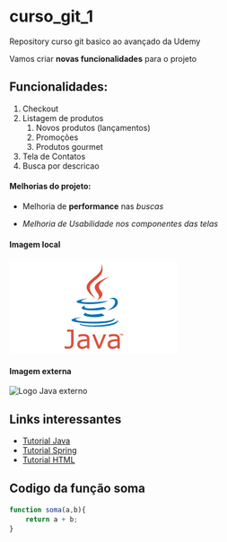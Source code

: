 # curso_git_1
Repository curso git basico ao avançado da Udemy

Vamos criar **novas funcionalidades** para o projeto

## Funcionalidades:

1. Checkout
2. Listagem de produtos
    1. Novos produtos (lançamentos)
    2. Promoções
    3. Produtos gourmet
4. Tela de Contatos
5. Busca por descricao

#### Melhorias do projeto:
- Melhoria de __performance__ nas *buscas*
* _Melhoria de Usabilidade nos componentes das telas_

#### Imagem local

![Logo Java](img_java.png)

#### Imagem externa
![Logo Java externo](https://img.ibxk.com.br/materias/7204960/56172.jpg?ims=328x)

## Links interessantes
- [Tutorial Java](https://www.w3schools.com/java/default.asp)
- [Tutorial Spring](https://www.baeldung.com/spring-tutorial)
- [Tutorial HTML](https://www.w3schools.com/html/)

## Codigo da função soma
```javascript
function soma(a,b){
    return a + b;
}
```

